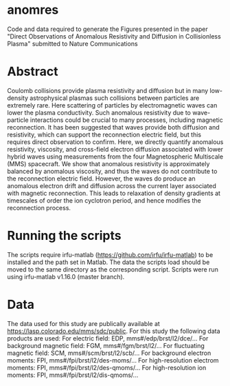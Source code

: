 # anomres
Code and data required to generate the Figures presented in the paper "Direct Observations of Anomalous Resistivity and Diffusion in Collisionless Plasma" submitted to Nature Communications

# Abstract
Coulomb collisions provide plasma resistivity and diffusion but in many low-density astrophysical plasmas such collisions between particles are extremely rare. Here scattering of particles by electromagnetic waves can lower the plasma conductivity. Such anomalous resistivity due to wave-particle interactions could be crucial to many processes, including magnetic reconnection. It has been suggested that waves provide both diffusion and resistivity, which can support the reconnection electric field, but this requires direct observation to confirm. Here, we directly quantify anomalous resistivity, viscosity, and cross-field electron diffusion associated with lower hybrid waves using measurements from the four Magnetospheric Multiscale (MMS) spacecraft. We show that anomalous resistivity is approximately balanced by anomalous viscosity, and thus the waves do not contribute to the reconnection electric field. However, the waves do produce an anomalous electron drift and diffusion across the current layer associated with magnetic reconnection. This leads to relaxation of density gradients at timescales of order the ion cyclotron period, and hence modifies the reconnection process. 

# Running the scripts
The scripts require irfu-matlab (https://github.com/irfu/irfu-matlab) to be installed and the path set in Matlab. The data the scripts load should be moved to the same directory as the corresponding script. Scripts were run using irfu-matlab v1.16.0 (master branch). 

# Data
The data used for this study are publically available at https://lasp.colorado.edu/mms/sdc/public. 
For this study the following data products are used: 
For electric field: EDP, mms\#/edp/brst/l2/dce/...
For background magnetic field: FGM, mms\#/fgm/brst/l2/...
For fluctuating magnetic field: SCM, mms\#/scm/brst/l2/scb/...
For background electron moments: FPI, mms\#/fpi/brst/l2/des-moms/...
For high-resolution electrom moments: FPI, mms\#/fpi/brst/l2/des-qmoms/...
For high-resolution ion moments: FPI, mms\#/fpi/brst/l2/dis-qmoms/...


